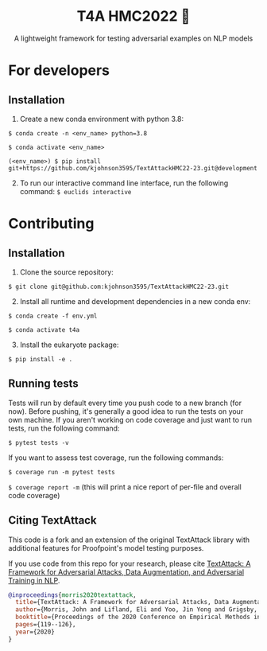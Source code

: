 <h1 align="center">T4A HMC2022 🐙</h1>

<p align="center">A lightweight framework for testing adversarial examples on NLP models</p>

# For developers

## Installation
1. Create a new conda environment with python 3.8:

```$ conda create -n <env_name> python=3.8```

```$ conda activate <env_name>```

```(<env_name>) $ pip install git+https://github.com/kjohnson3595/TextAttackHMC22-23.git@development```

2. To run our interactive command line interface, run the following command:
```$ euclids interactive```


# Contributing

## Installation
1. Clone the source repository: 

```$ git clone git@github.com:kjohnson3595/TextAttackHMC22-23.git```

2. Install all runtime and development dependencies in a new conda env:

```$ conda create -f env.yml```

```$ conda activate t4a```

3. Install the eukaryote package:

```$ pip install -e .```

## Running tests
Tests will run by default every time you push code to a new branch (for now). Before pushing, it's generally a good idea to run the tests on your own machine.
If you aren't working on code coverage and just want to run tests, run the following command:

```$ pytest tests -v```

If you want to assess test coverage, run the following commands:

```$ coverage run -m pytest tests```

```$ coverage report -m``` (this will print a nice report of per-file and overall code coverage)




## Citing TextAttack

This code is a fork and an extension of the original TextAttack library with additional features for Proofpoint's model testing purposes.

If you use code from this repo for your research, please cite [TextAttack: A Framework for Adversarial Attacks, Data Augmentation, and Adversarial Training in NLP](https://arxiv.org/abs/2005.05909).

```bibtex
@inproceedings{morris2020textattack,
  title={TextAttack: A Framework for Adversarial Attacks, Data Augmentation, and Adversarial Training in NLP},
  author={Morris, John and Lifland, Eli and Yoo, Jin Yong and Grigsby, Jake and Jin, Di and Qi, Yanjun},
  booktitle={Proceedings of the 2020 Conference on Empirical Methods in Natural Language Processing: System Demonstrations},
  pages={119--126},
  year={2020}
}
```



